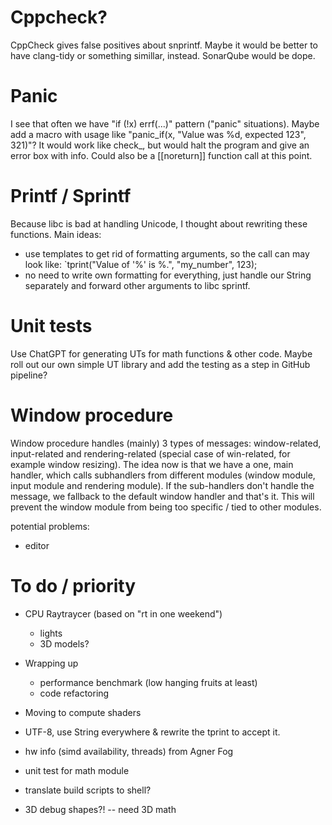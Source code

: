 # Cppcheck?
CppCheck gives false positives about snprintf. Maybe it would be better to have
clang-tidy or something simillar, instead. SonarQube would be dope.

# Panic
I see that often we have "if (!x) errf(...)" pattern ("panic" situations).
Maybe add a macro with usage like "panic_if(x, "Value was %d, expected 123", 321)"?
It would work like check_, but would halt the program and give an error box with info.
Could also be a [[noreturn]] function call at this point.

# Printf / Sprintf
Because libc is bad at handling Unicode, I thought about rewriting these functions.
Main ideas:
- use templates to get rid of formatting arguments, so the call can may look like:
  `tprint("Value of '%' is %.", "my_number", 123);
- no need to write own formatting for everything, just handle our String separately
  and forward other arguments to libc sprintf.

# Unit tests
Use ChatGPT for generating UTs for math functions & other code. Maybe roll out our
own simple UT library and add the testing as a step in GitHub pipeline?

# Window procedure
Window procedure handles (mainly) 3 types of messages: window-related, input-related 
and rendering-related (special case of win-related, for example window resizing).
The idea now is that we have a one, main handler, which calls subhandlers from
different modules (window module, input module and rendering module). If the sub-handlers
don't handle the message, we fallback to the default window handler and that's it.
This will prevent the window module from being too specific / tied to other modules.


potential problems:
- editor

# To do / priority

- CPU Raytraycer (based on "rt in one weekend")
  - lights
  - 3D models?

- Wrapping up
  - performance benchmark (low hanging fruits at least)
  - code refactoring

- Moving to compute shaders

- UTF-8, use String everywhere & rewrite the tprint to accept it.

- hw info (simd availability, threads) from Agner Fog

- unit test for math module
- translate build scripts to shell?
- 3D debug shapes?! -- need 3D math
